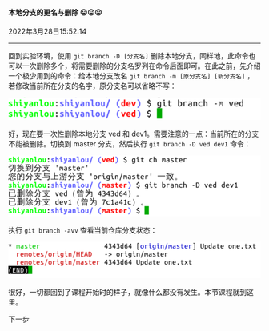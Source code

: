#### 本地分支的更名与删除  😛😛😛

2022年3月28日15:52:14

---

回到实验环境，使用 `git branch -D [分支名]` 删除本地分支，同样地，此命令也可以一次删除多个，将需要删除的分支名罗列在命令后面即可。在此之前，先介绍一个极少用到的命令：给本地分支改名 `git branch -m [原分支名] [新分支名]` ，若修改当前所在分支的名字，原分支名可以省略不写：

![此处输入图片的描述](3.7_本地分支的更名于删除.assets/document-uid310176labid9816timestamp1548756916421.png)

好，现在要一次性删除本地分支 ved 和 dev1。需要注意的一点：当前所在的分支不能被删除。切换到 master 分支，然后执行 `git branch -D ved dev1` 命令：

![此处输入图片的描述](3.7_本地分支的更名于删除.assets/document-uid310176labid9816timestamp1548756929350.png)

执行 `git branch -avv` 查看当前仓库分支状态：

![此处输入图片的描述](3.7_本地分支的更名于删除.assets/document-uid310176labid9816timestamp1548756938386.png)

很好，一切都回到了课程开始时的样子，就像什么都没有发生。本节课程就到这里。

下一步